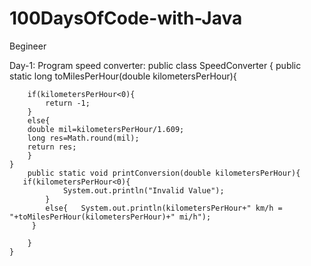 # 100DaysOfCode-with-Java
Begineer

Day-1:
Program speed converter:
public class SpeedConverter {
    public static long toMilesPerHour(double kilometersPerHour){
        
        if(kilometersPerHour<0){
            return -1;
        }
        else{
        double mil=kilometersPerHour/1.609;
        long res=Math.round(mil);
        return res;
        }
    }
        public static void printConversion(double kilometersPerHour){
       if(kilometersPerHour<0){
                System.out.println("Invalid Value");
            } 
            else{   System.out.println(kilometersPerHour+" km/h = "+toMilesPerHour(kilometersPerHour)+" mi/h");
         }
            
        }
    }
    
    
